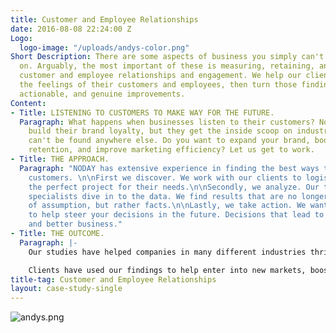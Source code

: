 ```yaml
---
title: Customer and Employee Relationships
date: 2016-08-08 22:24:00 Z
Logo:
  logo-image: "/uploads/andys-color.png"
Short Description: There are some aspects of business you simply can't cut corners
  on. Arguably, the most important of these is measuring, retaining, and enhancing
  customer and employee relationships and engagement. We help our clients capture
  the feelings of their customers and employees, then turn those findings into tangible,
  actionable, and genuine improvements.
Content:
- Title: LISTENING TO CUSTOMERS TO MAKE WAY FOR THE FUTURE.
  Paragraph: What happens when businesses listen to their customers? Not only do they
    build their brand loyalty, but they get the inside scoop on industry secrets that
    can't be found anywhere else. Do you want to expand your brand, boost sales, improve
    retention, and improve marketing efficiency? Let us get to work.
- Title: THE APPROACH.
  Paragraph: "NODAY has extensive experience in finding the best ways to hear your
    customers. \n\nFirst we discover. We work with our clients to logistically design
    the perfect project for their needs.\n\nSecondly, we analyze. Our team of research
    specialists dive in to the data. We find results that are no longer based off
    of assumption, but rather facts.\n\nLastly, we take action. We want our findings
    to help steer your decisions in the future. Decisions that lead to happier customers
    and better business."
- Title: THE OUTCOME.
  Paragraph: |-
    Our studies have helped companies in many different industries thrive and gain competitive advantage to gain market share. At the end of the day, we want our clients to not just be satisfactory, but exemplary in their field.

    Clients have used our findings to help enter into new markets, boost sales by increasing customer satisfaction, adapt brand strategy to build brand image, and help marketing departments focus in on what matters, among many other things.
title-tag: Customer and Employee Relationships
layout: case-study-single
---
```


![andys.png](/uploads/andys.png)